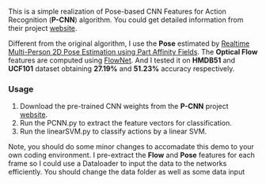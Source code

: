 This is a simple realization of Pose-based CNN Features for Action Recognition (**P-CNN**) algorithm. You could get detailed information from their project [website](https://www.di.ens.fr/willow/research/p-cnn/). 

Different from the original algorithm, I use the **Pose** estimated by [Realtime Multi-Person 2D Pose Estimation using Part Affinity Fields](https://github.com/ZheC/Realtime_Multi-Person_Pose_Estimation). The **Optical Flow** features are computed using [FlowNet](https://github.com/NVIDIA/flownet2-pytorch). And I tested it on **HMDB51** and **UCF101** dataset obtaining **27.19%** and **51.23%** accuracy respectively.

### Usage
1. Download the pre-trained CNN weights from the **P-CNN** project [website](https://www.di.ens.fr/willow/research/p-cnn/). 
2. Run the PCNN.py to extract the feature vectors for classification.
3. Run the linearSVM.py to classify actions by a linear SVM.

Note, you should do some minor changes to accomadate this demo to your own coding environment. I pre-extract the **Flow** and **Pose** features for each frame so I could use a Dataloader to input the data to the networks efficiently. You should change the data folder as well as some data input
